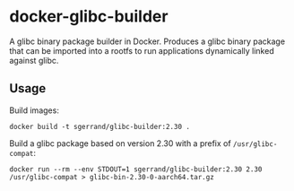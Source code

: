 # docker-glibc-builder

A glibc binary package builder in Docker. Produces a glibc binary package that can be imported into a rootfs to run applications dynamically linked against glibc.

## Usage

Build images:

    docker build -t sgerrand/glibc-builder:2.30 .

Build a glibc package based on version 2.30 with a prefix of `/usr/glibc-compat`:

    docker run --rm --env STDOUT=1 sgerrand/glibc-builder:2.30 2.30 /usr/glibc-compat > glibc-bin-2.30-0-aarch64.tar.gz

